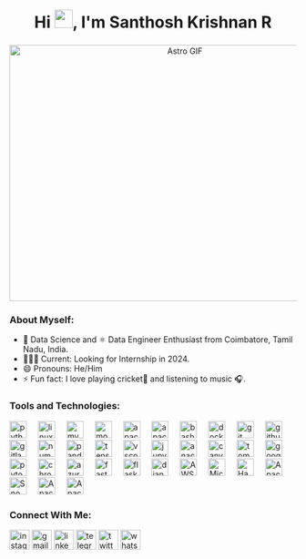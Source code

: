 <h1 align="center">Hi <img src="https://media.giphy.com/media/hvRJCLFzcasrR4ia7z/giphy.gif" width="32">, I'm Santhosh Krishnan R</h1>  

###

<p align="center">
  <img src="https://user-images.githubusercontent.com/74038190/212750996-938b257b-266c-45a7-9af7-655341c0f58b.gif" alt="Astro GIF" width="600" height="450"/><br>
</p>

### **About Myself:**
 - 🚀 Data Science and ⚛ Data Engineer Enthusiast from Coimbatore, Tamil Nadu, India.
 - 🙍🏽‍♂️ Current: Looking for Internship in 2024.
 - 😄 Pronouns: He/Him
 - ⚡ Fun fact: I love playing cricket🏏 and listening to music 🎧.

### **Tools and Technologies:**

<div align="left">
  <a href="https://www.python.org/"><img src="https://cdn.jsdelivr.net/gh/devicons/devicon/icons/python/python-original.svg" height="30" alt="python logo"  /></a>
  <img width="12" />
  <a href="https://www.linux.org/"><img src="https://cdn.jsdelivr.net/gh/devicons/devicon/icons/linux/linux-original.svg" height="30" alt="linux logo"  /></a>
  <img width="12" />
  <a href="https://www.mysql.com/"><img src="https://cdn.jsdelivr.net/gh/devicons/devicon/icons/mysql/mysql-original.svg" height="30" alt="mysql logo"  /></a>
  <img width="12" />
  <a href="https://www.mongodb.com/"><img src="https://cdn.jsdelivr.net/gh/devicons/devicon/icons/mongodb/mongodb-original.svg" height="30" alt="mongodb logo"  /></a>
  <img width="12" />
  <a href="https://httpd.apache.org/"><img src="https://cdn.jsdelivr.net/gh/devicons/devicon/icons/apache/apache-original.svg" height="30" alt="apache logo"  /></a>
  <img width="12" />
  <a href="https://kafka.apache.org/"><img src="https://cdn.jsdelivr.net/gh/devicons/devicon/icons/apachekafka/apachekafka-original.svg" height="30" alt="apachekafka logo"  /></a>
  <img width="12" />
  <a href="https://www.gnu.org/software/bash/"><img src="https://cdn.jsdelivr.net/gh/devicons/devicon/icons/bash/bash-original.svg" height="30" alt="bash logo"  /></a>
  <img width="12" />
  <a href="https://www.docker.com/"><img src="https://cdn.jsdelivr.net/gh/devicons/devicon/icons/docker/docker-original.svg" height="30" alt="docker logo"  /></a>
  <img width="12" />
  <a href="https://git-scm.com/"><img src="https://cdn.jsdelivr.net/gh/devicons/devicon/icons/git/git-original.svg" height="30" alt="git logo"  /></a>
  <img width="12" />
  <a href="https://github.com/"><img src="https://cdn.jsdelivr.net/gh/devicons/devicon/icons/github/github-original.svg" height="30" alt="github logo"  /></a>
  <img width="12" />
  <a href="https://about.gitlab.com/"><img src="https://cdn.jsdelivr.net/gh/devicons/devicon/icons/gitlab/gitlab-original.svg" height="30" alt="gitlab logo"  /></a>
  <img width="12" />
  <a href="https://numpy.org/"><img src="https://cdn.jsdelivr.net/gh/devicons/devicon/icons/numpy/numpy-original.svg" height="30" alt="numpy logo"  /></a>
  <img width="12" />
  <a href="https://pandas.pydata.org/"><img src="https://cdn.jsdelivr.net/gh/devicons/devicon/icons/pandas/pandas-original.svg" height="30" alt="pandas logo"  /></a>
  <img width="12" />
  <a href="https://www.tensorflow.org/"><img src="https://cdn.jsdelivr.net/gh/devicons/devicon/icons/tensorflow/tensorflow-original.svg" height="30" alt="tensorflow logo"  /></a>
  <img width="12" />
  <a href="https://code.visualstudio.com/"><img src="https://cdn.jsdelivr.net/gh/devicons/devicon/icons/vscode/vscode-original.svg" height="30" alt="vscode logo"  /></a>
  <img width="12" />
  <a href="https://jupyter.org/"><img src="https://cdn.jsdelivr.net/gh/devicons/devicon/icons/jupyter/jupyter-original.svg" height="30" alt="jupyter logo"  /></a>
  <img width="12" />
  <a href="https://www.anaconda.com/"><img src="https://cdn.jsdelivr.net/gh/devicons/devicon/icons/anaconda/anaconda-original.svg" height="30" alt="anaconda logo"  /></a>
  <img width="12" />
  <a href="https://www.canva.com/"><img src="https://cdn.jsdelivr.net/gh/devicons/devicon/icons/canva/canva-original.svg" height="30" alt="canva logo"  /></a>
  <img width="12" />
  <a href="https://tomcat.apache.org/"><img src="https://cdn.jsdelivr.net/gh/devicons/devicon/icons/tomcat/tomcat-original.svg" height="30" alt="tomcat logo"  /></a>
  <img width="12" />
  <a href="https://www.google.com/"><img src="https://cdn.jsdelivr.net/gh/devicons/devicon/icons/google/google-original.svg" height="30" alt="google logo"  /></a>
  <img width="12" />
  <a href="https://pytorch.org/"><img src="https://cdn.jsdelivr.net/gh/devicons/devicon/icons/pytorch/pytorch-original.svg" height="30" alt="pytorch logo"  /></a>
  <img width="12" />
  <a href="https://www.google.com/chrome/"><img src="https://cdn.jsdelivr.net/gh/devicons/devicon/icons/chrome/chrome-original.svg" height="30" alt="chrome logo"  /></a>
  <img width="12" />
  <a href="https://azure.microsoft.com/"><img src="https://cdn.jsdelivr.net/gh/devicons/devicon/icons/azure/azure-original.svg" height="30" alt="azure logo"  /></a>
  <img width="12" />
  <a href="https://fastapi.tiangolo.com/"><img src="https://cdn.jsdelivr.net/gh/devicons/devicon/icons/fastapi/fastapi-original.svg" height="30" alt="fastapi logo"  /></a>
  <img width="12" />
  <a href="https://flask.palletsprojects.com/"><img src="https://cdn.jsdelivr.net/gh/devicons/devicon/icons/flask/flask-original.svg" height="30" alt="flask logo"  /></a>
  <img width="12" />
  <a href="https://www.djangoproject.com/"><img src="https://cdn.jsdelivr.net/gh/devicons/devicon/icons/django/django-plain.svg" height="30" alt="django logo"  /></a>
  <img width="12" />
  <a href="https://aws.amazon.com/"><img src="https://upload.wikimedia.org/wikipedia/commons/9/93/Amazon_Web_Services_Logo.svg" height="30" alt="AWS Logo"/></a>
  <img width="12" />
  <a href="https://www.microsoft.com/en-us/microsoft-365/excel"><img src="https://raw.githubusercontent.com/santhoshkrishnan30/msexcellogo/main/excel.png" height="30" alt="Microsoft Excel Logo"/></a>
  <img width="12" />
  <a href="https://hadoop.apache.org/"><img src="https://upload.wikimedia.org/wikipedia/commons/thumb/0/0e/Hadoop_logo.svg/1200px-Hadoop_logo.svg.png" height="30" alt="Hadoop Logo"/></a>
  <img width="12" />
  <a href="https://spark.apache.org/"><img src="https://upload.wikimedia.org/wikipedia/commons/thumb/f/f3/Apache_Spark_logo.svg/1200px-Apache_Spark_logo.svg.png" height="30" alt="Apache Spark Logo"/></a>
  <img width="12" />
  <a href="https://www.snowflake.com/"><img src="https://www.vectorlogo.zone/logos/snowflake/snowflake-ar21.svg" height="30" alt="Snowflake Logo"/></a>
  <img width="12" />
  <a href="https://nifi.apache.org/"><img src="https://www.vectorlogo.zone/logos/apache_nifi/apache_nifi-ar21.svg" height="30" alt="Apache NiFi Logo"/></a>
  <img width="12" />
  <a href="https://cassandra.apache.org/"><img src="https://www.vectorlogo.zone/logos/apache_cassandra/apache_cassandra-ar21.svg" height="30" alt="Apache Cassandra Logo"/></a> 
</div>

### **Connect With Me:**

<div align="left">
  <a href="https://www.instagram.com/_santhosh_krishnan_sk/"><img src="https://img.shields.io/static/v1?message=Instagram&logo=instagram&label=&color=E4405F&logoColor=white&labelColor=&style=for-the-badge" height="35" alt="instagram logo"  /></a>
  <a href="mailto:santhoshkrishnan3006@gmail.com"><img src="https://img.shields.io/static/v1?message=Gmail&logo=gmail&label=&color=D14836&logoColor=white&labelColor=&style=for-the-badge" height="35" alt="gmail logo"  /></a>
  <a href="https://www.linkedin.com/in/santhoshkrish03/"><img src="https://img.shields.io/static/v1?message=LinkedIn&logo=linkedin&label=&color=0077B5&logoColor=white&labelColor=&style=for-the-badge" height="35" alt="linkedin logo"  /></a>
  <a href="https://t.me/Santhosh_krishnan_sk"><img src="https://img.shields.io/static/v1?message=Telegram&logo=telegram&label=&color=2CA5E0&logoColor=white&labelColor=&style=for-the-badge" height="35" alt="telegram logo"  /></a>
  <a href="https://twitter.com/Santhos83686951"><img src="https://img.shields.io/static/v1?message=Twitter&logo=twitter&label=&color=1DA1F2&logoColor=white&labelColor=&style=for-the-badge" height="35" alt="twitter logo"  /></a>
  <a href="https://wa.me/qr/4E72VQPCQO52E1"><img src="https://img.shields.io/static/v1?message=Whatsapp&logo=whatsapp&label=&color=25D366&logoColor=white&labelColor=&style=for-the-badge" height="35" alt="whatsapp logo"  /></a>
  <a href="https://www.facebook.com/sk30603/><img src="https://img.shields.io/static/v1?message=Facebook&logo=facebook&label=&color=1877F2&logoColor=white&labelColor=&style=for-the-badge" height="35" alt="facebook logo"  /></a>
</div>

###
